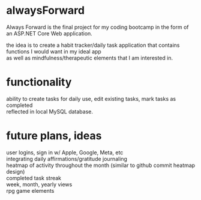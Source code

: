 # alwaysForward

Always Forward is the final project for my coding bootcamp in the form of an ASP.NET Core Web application.

the idea is to create a habit tracker/daily task application that contains functions I would want in my ideal app\
as well as mindfulness/therapeutic elements that I am interested in.

# functionality
ability to create tasks for daily use, edit existing tasks, mark tasks as completed\
reflected in local MySQL database.

# future plans, ideas
user logins, sign in w/ Apple, Google, Meta, etc\
integrating daily affirmations/gratitude journaling\
heatmap of activity throughout the month (similar to github commit heatmap design)\
completed task streak\
week, month, yearly views\
rpg game elements
